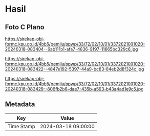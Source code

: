 # Hasil

## Foto C Plano

https://sirekap-obj-formc.kpu.go.id/4bb5/pemilu/ppwp/33/72/02/10/01/3372021001020-20240318-083404--6ab111b1-afa7-4836-9197-11665bc329c6.jpg

https://sirekap-obj-formc.kpu.go.id/4bb5/pemilu/ppwp/33/72/02/10/01/3372021001020-20240318-083422--4847e192-5397-44a9-bc83-84eb2d8f324c.jpg

https://sirekap-obj-formc.kpu.go.id/4bb5/pemilu/ppwp/33/72/02/10/01/3372021001020-20240318-083429--806fb2b6-dae7-435b-a593-b43a4ad1e9c5.jpg


## Metadata

| Key        | Value               |
| ---------- | ------------------- |
| Time Stamp | 2024-03-18 09:00:00 |



